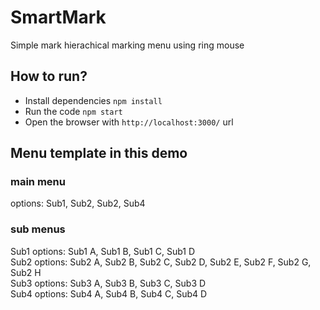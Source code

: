 # SmartMark
Simple mark hierachical marking menu using ring mouse

## How to run?
- Install dependencies `npm install`
- Run the code `npm start`
- Open the browser with `http://localhost:3000/` url

## Menu template in this demo

### main menu
options: Sub1, Sub2, Sub2, Sub4

### sub menus
Sub1 options: Sub1 A, Sub1 B, Sub1 C, Sub1 D  
Sub2 options: Sub2 A, Sub2 B, Sub2 C, Sub2 D, Sub2 E, Sub2 F, Sub2 G, Sub2 H  
Sub3 options: Sub3 A, Sub3 B, Sub3 C, Sub3 D  
Sub4 options: Sub4 A, Sub4 B, Sub4 C, Sub4 D  

